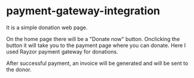 # payment-gateway-integration

It is a simple donation web page.

On the home page there will be a "Donate now" button. Onclicking the button it will take you to the payment page where you can donate. Here I used Rayzor payment gateway for donations. 

After successful payment, an invoice will be generated and will be sent to the donor.
